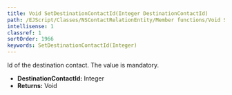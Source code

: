 ```yaml
---
title: Void SetDestinationContactId(Integer DestinationContactId)
path: /EJScript/Classes/NSContactRelationEntity/Member functions/Void SetDestinationContactId(Integer p_0)
intellisense: 1
classref: 1
sortOrder: 1966
keywords: SetDestinationContactId(Integer)
---
```



Id of the destination contact. The value is mandatory.



* **DestinationContactId:** Integer
* **Returns:** Void


